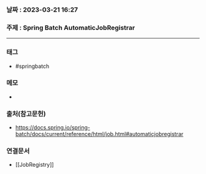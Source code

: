 ### 날짜 : 2023-03-21 16:27
### 주제 : Spring Batch AutomaticJobRegistrar
---
### 태그
* #springbatch 

### 메모
* 

### 출처(참고문헌)
-  https://docs.spring.io/spring-batch/docs/current/reference/html/job.html#automaticjobregistrar

### 연결문서
- [[JobRegistry]]